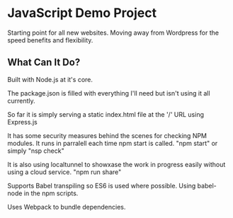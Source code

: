 # JavaScript Demo Project
Starting point for all new websites. Moving away from Wordpress for the speed benefits and flexibility. 

## What Can It Do?
Built with Node.js at it's core.

The package.json is filled with everything I'll need but isn't using it all currently.

So far it is simply serving a static index.html file at the '/' URL using Express.js

It has some security measures behind the scenes for checking NPM modules.
It runs in parralell each time npm start is called.
"npm start" or simply "nsp check"

It is also using localtunnel to showxase the work in progress easily without using a cloud service.
"npm run share"

Supports Babel transpiling so ES6 is used where possible. Using babel-node in the npm scripts.

Uses Webpack to bundle dependencies. 
